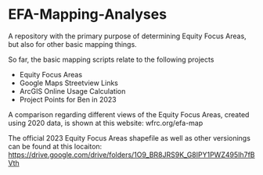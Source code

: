 # EFA-Mapping-Analyses
A repository with the primary purpose of determining Equity Focus Areas, but also for other basic mapping things.

So far, the basic mapping scripts relate to the following projects
  - Equity Focus Areas
  - Google Maps Streetview Links
  - ArcGIS Online Usage Calculation
  - Project Points for Ben in 2023

A comparison regarding different views of the Equity Focus Areas, created using 2020 data, is shown at this website: wfrc.org/efa-map

The official 2023 Equity Focus Areas shapefile as well as other versionings can be found at this locaiton: https://drive.google.com/drive/folders/1O9_BR8JRS9K_G8IPY1PWZ495Ih7fBVth
